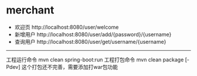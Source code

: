 # merchant

* 欢迎页 http://localhost:8080/user/welcome
* 新增用户 http://localhost:8080/user/add/{password}/{username}
* 查询用户 http://localhost:8080/user/get/username/{username}
-----------------------------------------
工程运行命令 mvn clean spring-boot:run
工程打包命令 mvn clean package [-Pdev] 这个打包还不完善，需要添加打war包功能
